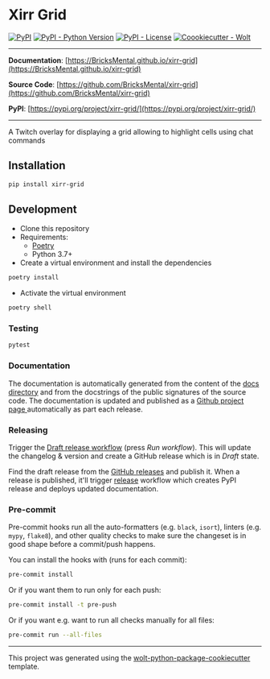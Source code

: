 # Xirr Grid

[![PyPI](https://img.shields.io/pypi/v/xirr-grid?style=flat-square)](https://pypi.python.org/pypi/xirr-grid/)
[![PyPI - Python Version](https://img.shields.io/pypi/pyversions/xirr-grid?style=flat-square)](https://pypi.python.org/pypi/xirr-grid/)
[![PyPI - License](https://img.shields.io/pypi/l/xirr-grid?style=flat-square)](https://pypi.python.org/pypi/xirr-grid/)
[![Coookiecutter - Wolt](https://img.shields.io/badge/cookiecutter-Wolt-00c2e8?style=flat-square&logo=cookiecutter&logoColor=D4AA00&link=https://github.com/woltapp/wolt-python-package-cookiecutter)](https://github.com/woltapp/wolt-python-package-cookiecutter)


---

**Documentation**: [https://BricksMental.github.io/xirr-grid](https://BricksMental.github.io/xirr-grid)

**Source Code**: [https://github.com/BricksMental/xirr-grid](https://github.com/BricksMental/xirr-grid)

**PyPI**: [https://pypi.org/project/xirr-grid/](https://pypi.org/project/xirr-grid/)

---

A Twitch overlay for displaying a grid allowing to highlight cells using chat commands

## Installation

```sh
pip install xirr-grid
```

## Development

* Clone this repository
* Requirements:
  * [Poetry](https://python-poetry.org/)
  * Python 3.7+
* Create a virtual environment and install the dependencies

```sh
poetry install
```

* Activate the virtual environment

```sh
poetry shell
```

### Testing

```sh
pytest
```

### Documentation

The documentation is automatically generated from the content of the [docs directory](./docs) and from the docstrings
 of the public signatures of the source code. The documentation is updated and published as a [Github project page
 ](https://pages.github.com/) automatically as part each release.

### Releasing

Trigger the [Draft release workflow](https://github.com/BricksMental/xirr-grid/actions/workflows/draft_release.yml)
(press _Run workflow_). This will update the changelog & version and create a GitHub release which is in _Draft_ state.

Find the draft release from the
[GitHub releases](https://github.com/BricksMental/xirr-grid/releases) and publish it. When
 a release is published, it'll trigger [release](https://github.com/BricksMental/xirr-grid/blob/master/.github/workflows/release.yml) workflow which creates PyPI
 release and deploys updated documentation.

### Pre-commit

Pre-commit hooks run all the auto-formatters (e.g. `black`, `isort`), linters (e.g. `mypy`, `flake8`), and other quality
 checks to make sure the changeset is in good shape before a commit/push happens.

You can install the hooks with (runs for each commit):

```sh
pre-commit install
```

Or if you want them to run only for each push:

```sh
pre-commit install -t pre-push
```

Or if you want e.g. want to run all checks manually for all files:

```sh
pre-commit run --all-files
```

---

This project was generated using the [wolt-python-package-cookiecutter](https://github.com/woltapp/wolt-python-package-cookiecutter) template.
